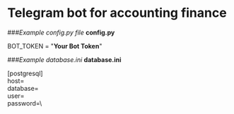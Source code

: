 # Telegram bot for accounting finance

###_Example config.py file_
**config.py**

BOT_TOKEN = "**Your Bot Token**"

###_Example database.ini_
**database.ini**

[postgresql]\
host=\
database=\
user=\
password=\
